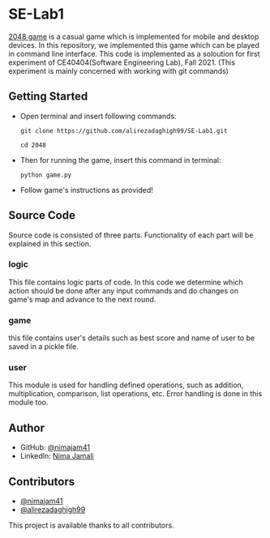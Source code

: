 # SE-Lab1
[2048 game](https://2048game.com/?ref=google-search-classic) is a casual game which is implemented for mobile and desktop devices. In this repository, we implemented this game which can be played in command line interface. This code is implemented as a soloution for first experiment of CE40404(Software Engineering Lab), Fall 2021. (This experiment is mainly concerned with working with git commands)
## Getting Started
* Open terminal and insert following commands:
    ```
    git clone https://github.com/alirezadaghigh99/SE-Lab1.git
    ```
    ```
    cd 2048
    ```
* Then for running the game, insert this command in terminal:
    ```
    python game.py
    ```
* Follow game's instructions as provided!


## Source Code
Source code is consisted of three parts. Functionality of each part will be explained in this section.

### logic
This file contains logic parts of code. In this code we determine which action should be done after any input commands and do changes on game's map and advance to the next round.

### game
this file contains user's details such as best score and name of user to be saved in a pickle file.

### user
This module is used for handling defined operations, such as addition, multiplication, comparison, list operations, etc. Error handling is done in this module too.

## Author
- GitHub: [@nimajam41](https://github.com/nimajam41)
- LinkedIn: [Nima Jamali](https://www.linkedin.com/in/nima-jamali-5b1521195/)

## Contributors
- [@nimajam41](https://github.com/nimajam41)
- [@alirezadaghigh99](https://github.com/alirezadaghigh99)

This project is available thanks to all contributors.
